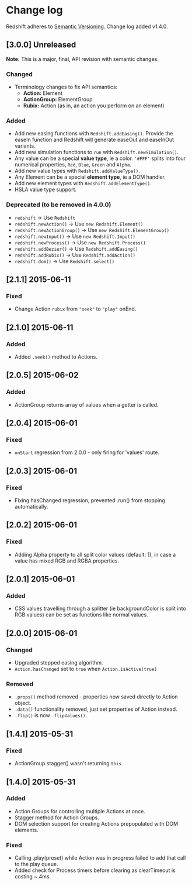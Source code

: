 # Change log

Redshift adheres to [Semantic Versioning](http://semver.org/). Change log added v1.4.0.

## [3.0.0] Unreleased

**Note:** This is a major, final, API revision with semantic changes.

### Changed
- Terminology changes to fix API semantics:
    - **Action:** Element
    - **ActionGroup:** ElementGroup
    - **Rubix:** Action (as in, an action you perform on an element)

### Added
- Add new easing functions with `Redshift.addEasing()`. Provide the easeIn function and Redshift will generate easeOut and easeInOut variants.
- Add new simulation functions to `run` with `Redshift.newSimulation()`.
- Any value can be a special **value type**, ie a color. `'#FFF'` splits into four numerical properties, `Red`, `Blue`, `Green` and `Alpha`.
- Add new value types with `Redshift.addValueType()`.
- Any Element can be a special **element type**, ie a DOM handler. 
- Add new element types with `Redshift.addElementType()`.
- HSLA value type support.

### Deprecated (to be removed in 4.0.0)
- `redshift` -> Use `Redshift`
- `redshift.newAction()` -> Use `new Redshift.Element()`
- `redshift.newActionGroup()` -> Use `new Redshift.ElementGroup()`
- `redshift.newInput()` -> Use `new Redshift.Input()`
- `redshift.newProcess()` -> Use `new Redshift.Process()`
- `redshift.addBezier()` -> Use `Redshift.addEasing()`
- `redshift.addRubix()` -> Use `Redshift.addAction()`
- `redshift.dom()` -> Use `Redshift.select()`

## [2.1.1] 2015-06-11

### Fixed
- Change Action `rubix` from `"seek"` to `"play"` onEnd.

## [2.1.0] 2015-06-11

### Added
- Added `.seek()` method to Actions.

## [2.0.5] 2015-06-02

### Added
- ActionGroup returns array of values when a getter is called.

## [2.0.4] 2015-06-01

### Fixed
- `onStart` regression from 2.0.0 - only firing for 'values' route.

## [2.0.3] 2015-06-01

### Fixed
- Fixing hasChanged regression, prevented .run() from stopping automatically.

## [2.0.2] 2015-06-01

### Fixed
- Adding Alpha property to all split color values (default: 1), in case a value has mixed RGB and RGBA properties.

## [2.0.1] 2015-06-01

### Added
- CSS values travelling through a splitter (ie backgroundColor is split into RGB values) can be set as functions like normal values.

## [2.0.0] 2015-06-01

### Changed
- Upgraded stepped easing algorithm.
- `Action.hasChanged` set to `true` when `Action.isActive(true)`

### Removed
- `.props()` method removed - properties now saved directly to Action object.
- `.data()` functionality removed, just set properties of Action instead.
- `.flip()` is now `.flipValues()`.

## [1.4.1] 2015-05-31

### Fixed
- ActionGroup.stagger() wasn't returning `this`

## [1.4.0] 2015-05-31

### Added
- Action Groups for controlling multiple Actions at once.
- Stagger method for Action Groups.
- DOM selection support for creating Actions prepopulated with DOM elements.

### Fixed
- Calling .play(preset) while Action was in progress failed to add that call to the play queue.
- Added check for Process timers before clearing as clearTimeout is costing ~.4ms.
